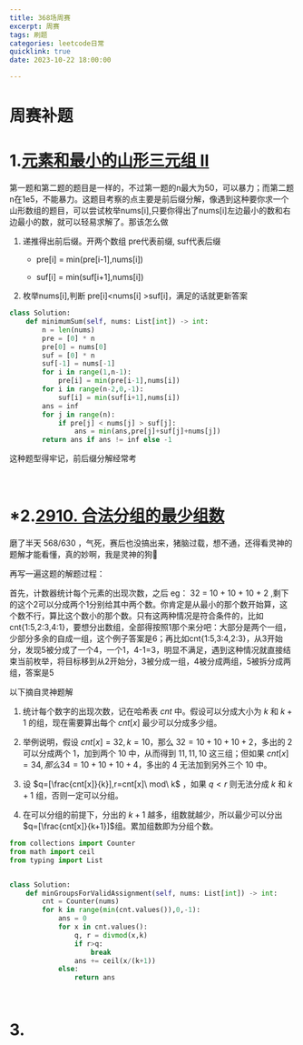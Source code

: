 ```yaml
---
title: 368场周赛
excerpt: 周赛
tags: 刷题
categories: leetcode日常
quicklink: true
date: 2023-10-22 18:00:00

---
```


# 周赛补题

# 1.[元素和最小的山形三元组 II](https://leetcode.cn/problems/minimum-sum-of-mountain-triplets-ii/)

第一题和第二题的题目是一样的，不过第一题的n最大为50，可以暴力；而第二题 n在1e5，不能暴力。这题目考察的点主要是前后缀分解，像遇到这种要你求一个山形数组的题目，可以尝试枚举nums[i],只要你得出了nums[i]左边最小的数和右边最小的数，就可以轻易求解了。那该怎么做

1. 递推得出前后缀。开两个数组 pre代表前缀, suf代表后缀
   
   - pre[i] = min(pre[i-1],nums[i])
   
   - suf[i] = min(suf[i+1],nums[i])

2. 枚举nums[i],判断 pre[i]<nums[i] >suf[i]，满足的话就更新答案

```python
class Solution:
    def minimumSum(self, nums: List[int]) -> int:
        n = len(nums)
        pre = [0] * n
        pre[0] = nums[0]
        suf = [0] * n
        suf[-1] = nums[-1]
        for i in range(1,n-1):
            pre[i] = min(pre[i-1],nums[i])
        for i in range(n-2,0,-1):
            suf[i] = min(suf[i+1],nums[i])
        ans = inf
        for j in range(n):
            if pre[j] < nums[j] > suf[j]:
                ans = min(ans,pre[j]+suf[j]+nums[j])
        return ans if ans != inf else -1
```

这种题型得牢记，前后缀分解经常考



<br>

# *2.[2910. 合法分组的最少组数](https://leetcode.cn/problems/minimum-number-of-groups-to-create-a-valid-assignment/)

磨了半天 568/630 ，气死，赛后也没搞出来，猪脑过载，想不通，还得看灵神的题解才能看懂，真的妙啊，我是灵神的狗🤩



再写一遍这题的解题过程：

首先，计数器统计每个元素的出现次数，之后 eg： 32 = 10 + 10 + 10 + 2 ,剩下的这个2可以分成两个1分别给其中两个数。你肯定是从最小的那个数开始算，这个数不行，算比这个数小的那个数。只有这两种情况是符合条件的，比如cnt{1:5,2:3,4:1}，要想分出数组，全部得按照1那个来分吧：大部分是两个一组，少部分多余的自成一组，这个例子答案是6；再比如cnt{1:5,3:4,2:3}，从3开始分，发现5被分成了一个4，一个1，4-1=3，明显不满足，遇到这种情况就直接结束当前枚举，将目标移到从2开始分，3被分成一组，4被分成两组，5被拆分成两组，答案是5



以下摘自灵神题解

1. 统计每个数字的出现次数，记在哈希表 $cnt$ 中。假设可以分成大小为 $k$ 和 $k+1$ 的组，现在需要算出每个 $cnt[x]$ 最少可以分成多少组。

2. 举例说明，假设 $cnt[x]=32,k=10$，那么 $32=10+10+10+2$，多出的 $2$ 可以分成两个 $1$，加到两个 $10$ 中，从而得到 $11,11,10$ 这三组；但如果 $cnt[x]=34,那么 34=10+10+10+4$，多出的 $4$ 无法加到另外三个 $10$ 中。

3. 设 $q=[\frac{cnt[x]}{k}],r=cnt[x]\ mod\ k$ ，如果 $q<r$ 则无法分成 $k$ 和 $k+1$ 组，否则一定可以分组。

4. 在可以分组的前提下，分出的 $k+1$ 越多，组数就越少，所以最少可以分出$q=[\frac{cnt[x]}{k+1}]$组。累加组数即为分组个数。



```python
from collections import Counter
from math import ceil
from typing import List


class Solution:
    def minGroupsForValidAssignment(self, nums: List[int]) -> int:
        cnt = Counter(nums)
        for k in range(min(cnt.values()),0,-1):
            ans = 0
            for x in cnt.values():
                q, r = divmod(x,k)
                if r>q:
                    break
                ans += ceil(x/(k+1))
            else:
                return ans




```









# 3.
